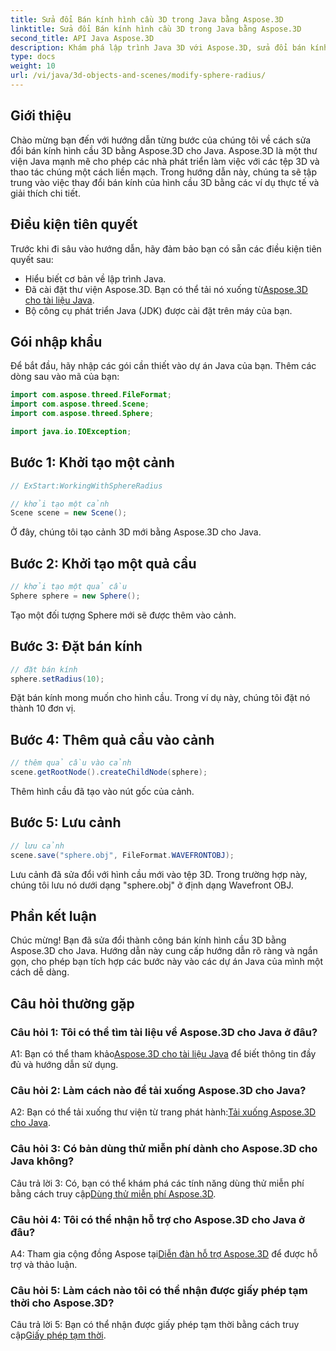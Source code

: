 ```yaml
---
title: Sửa đổi Bán kính hình cầu 3D trong Java bằng Aspose.3D
linktitle: Sửa đổi Bán kính hình cầu 3D trong Java bằng Aspose.3D
second_title: API Java Aspose.3D
description: Khám phá lập trình Java 3D với Aspose.3D, sửa đổi bán kính hình cầu một cách dễ dàng. Tải xuống ngay để có trải nghiệm phát triển 3D liền mạch.
type: docs
weight: 10
url: /vi/java/3d-objects-and-scenes/modify-sphere-radius/
---
```

## Giới thiệu

Chào mừng bạn đến với hướng dẫn từng bước của chúng tôi về cách sửa đổi bán kính hình cầu 3D bằng Aspose.3D cho Java. Aspose.3D là một thư viện Java mạnh mẽ cho phép các nhà phát triển làm việc với các tệp 3D và thao tác chúng một cách liền mạch. Trong hướng dẫn này, chúng ta sẽ tập trung vào việc thay đổi bán kính của hình cầu 3D bằng các ví dụ thực tế và giải thích chi tiết.

## Điều kiện tiên quyết

Trước khi đi sâu vào hướng dẫn, hãy đảm bảo bạn có sẵn các điều kiện tiên quyết sau:

- Hiểu biết cơ bản về lập trình Java.
-  Đã cài đặt thư viện Aspose.3D. Bạn có thể tải nó xuống từ[Aspose.3D cho tài liệu Java](https://reference.aspose.com/3d/java/).
- Bộ công cụ phát triển Java (JDK) được cài đặt trên máy của bạn.

## Gói nhập khẩu

Để bắt đầu, hãy nhập các gói cần thiết vào dự án Java của bạn. Thêm các dòng sau vào mã của bạn:

```java
import com.aspose.threed.FileFormat;
import com.aspose.threed.Scene;
import com.aspose.threed.Sphere;

import java.io.IOException;
```

## Bước 1: Khởi tạo một cảnh

```java
// ExStart:WorkingWithSphereRadius

// khởi tạo một cảnh
Scene scene = new Scene();
```

Ở đây, chúng tôi tạo cảnh 3D mới bằng Aspose.3D cho Java.

## Bước 2: Khởi tạo một quả cầu

```java
// khởi tạo một quả cầu
Sphere sphere = new Sphere();
```

Tạo một đối tượng Sphere mới sẽ được thêm vào cảnh.

## Bước 3: Đặt bán kính

```java
// đặt bán kính
sphere.setRadius(10);
```

Đặt bán kính mong muốn cho hình cầu. Trong ví dụ này, chúng tôi đặt nó thành 10 đơn vị.

## Bước 4: Thêm quả cầu vào cảnh

```java
// thêm quả cầu vào cảnh
scene.getRootNode().createChildNode(sphere);
```

Thêm hình cầu đã tạo vào nút gốc của cảnh.

## Bước 5: Lưu cảnh

```java
// lưu cảnh
scene.save("sphere.obj", FileFormat.WAVEFRONTOBJ);
```

Lưu cảnh đã sửa đổi với hình cầu mới vào tệp 3D. Trong trường hợp này, chúng tôi lưu nó dưới dạng "sphere.obj" ở định dạng Wavefront OBJ.

## Phần kết luận

Chúc mừng! Bạn đã sửa đổi thành công bán kính hình cầu 3D bằng Aspose.3D cho Java. Hướng dẫn này cung cấp hướng dẫn rõ ràng và ngắn gọn, cho phép bạn tích hợp các bước này vào các dự án Java của mình một cách dễ dàng.

## Câu hỏi thường gặp

### Câu hỏi 1: Tôi có thể tìm tài liệu về Aspose.3D cho Java ở đâu?

 A1: Bạn có thể tham khảo[Aspose.3D cho tài liệu Java](https://reference.aspose.com/3d/java/) để biết thông tin đầy đủ và hướng dẫn sử dụng.

### Câu hỏi 2: Làm cách nào để tải xuống Aspose.3D cho Java?

 A2: Bạn có thể tải xuống thư viện từ trang phát hành:[Tải xuống Aspose.3D cho Java](https://releases.aspose.com/3d/java/).

### Câu hỏi 3: Có bản dùng thử miễn phí dành cho Aspose.3D cho Java không?

 Câu trả lời 3: Có, bạn có thể khám phá các tính năng dùng thử miễn phí bằng cách truy cập[Dùng thử miễn phí Aspose.3D](https://releases.aspose.com/).

### Câu hỏi 4: Tôi có thể nhận hỗ trợ cho Aspose.3D cho Java ở đâu?

 A4: Tham gia cộng đồng Aspose tại[Diễn đàn hỗ trợ Aspose.3D](https://forum.aspose.com/c/3d/18) để được hỗ trợ và thảo luận.

### Câu hỏi 5: Làm cách nào tôi có thể nhận được giấy phép tạm thời cho Aspose.3D?

 Câu trả lời 5: Bạn có thể nhận được giấy phép tạm thời bằng cách truy cập[Giấy phép tạm thời](https://purchase.aspose.com/temporary-license/).